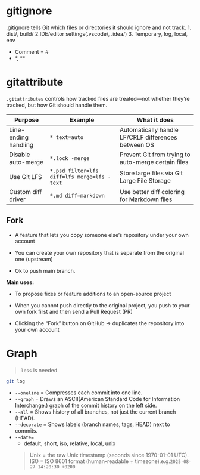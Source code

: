 # gitignore
.gitignore tells Git which files or directories it should ignore and not track.
1, dist/, build/
2.IDE/editor settings(.vscode/, .idea/) 
3. Temporary, log, local, env

* Comment = #
* \*, \*\*

# gitattribute
`.gitattributes` controls how tracked files are treated—not whether they’re tracked, but how Git should handle them.

| Purpose              | Example                                     | What it does                                        |
| -------------------- | ------------------------------------------- | --------------------------------------------------- |
| Line-ending handling | `* text=auto`                               | Automatically handle LF/CRLF differences between OS |
| Disable auto-merge   | `*.lock -merge`                             | Prevent Git from trying to auto-merge certain files |
| Use Git LFS          | `*.psd filter=lfs diff=lfs merge=lfs -text` | Store large files via Git Large File Storage        |
| Custom diff driver   | `*.md diff=markdown`                        | Use better diff coloring for Markdown files         |



## Fork

* A feature that lets you copy someone else’s repository under your own account

* You can create your own repository that is separate from the original one (upstream)

* Ok to push main branch.

**Main uses:**

* To propose fixes or feature additions to an open-source project

* When you cannot push directly to the original project, you push to your own fork first and then send a Pull Request (PR)

* Clicking the “Fork” button on GitHub → duplicates the repository into your own account



# Graph

> `less` is needed.

```bash
git log
```
* `--oneline` = Compresses each commit into one line.
* `--graph` = Draws an ASCII(American Standard Code for Information Interchange.) graph of the commit history on the left side.
* `--all` = Shows history of all branches, not just the current branch (HEAD).
* `--decorate` = Shows labels (branch names, tags, HEAD) next to commits.
*  `--date=`
    * default, short, iso, relative, local, unix
    > Unix = the raw Unix timestamp (seconds since 1970-01-01 UTC).
    > ISO = ISO 8601 format (human-readable + timezone).e.g.`2025-08-27 14:20:30 +0200`